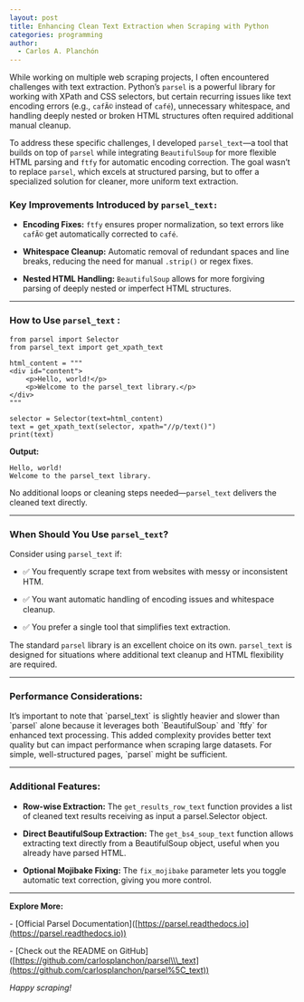 ```yaml
---
layout: post
title: Enhancing Clean Text Extraction when Scraping with Python
categories: programming
author:
  - Carlos A. Planchón
---
```

While working on multiple web scraping projects, I often encountered challenges with text extraction. Python’s `parsel` is a powerful library for working with XPath and CSS selectors, but certain recurring issues like text encoding errors (e.g., `cafÃ©` instead of `café`), unnecessary whitespace, and handling deeply nested or broken HTML structures often required additional manual cleanup.

To address these specific challenges, I developed `parsel_text`—a tool that builds on top of `parsel` while integrating `BeautifulSoup` for more flexible HTML parsing and `ftfy` for automatic encoding correction. The goal wasn’t to replace `parsel`, which excels at structured parsing, but to offer a specialized solution for cleaner, more uniform text extraction.

### Key Improvements Introduced by `parsel_text:`

*   **Encoding Fixes:** `ftfy` ensures proper normalization, so text errors like `cafÃ©` get automatically corrected to `café`.
    
*   **Whitespace Cleanup:** Automatic removal of redundant spaces and line breaks, reducing the need for manual `.strip()` or regex fixes.
    
*   **Nested HTML Handling:** `BeautifulSoup` allows for more forgiving parsing of deeply nested or imperfect HTML structures.
    

* * *

### How to Use `parsel_text` :

```
from parsel import Selector
from parsel_text import get_xpath_text

html_content = """
<div id="content">
    <p>Hello, world!</p>
    <p>Welcome to the parsel_text library.</p>
</div>
"""

selector = Selector(text=html_content)
text = get_xpath_text(selector, xpath="//p/text()")
print(text)
```

**Output:**

```
Hello, world!
Welcome to the parsel_text library.
```

No additional loops or cleaning steps needed—`parsel_text` delivers the cleaned text directly.

* * *

### When Should You Use `parsel_text`?

Consider using `parsel_text` if:

*   ✅ You frequently scrape text from websites with messy or inconsistent HTM.
    
*   ✅ You want automatic handling of encoding issues and whitespace cleanup.
    
*   ✅ You prefer a single tool that simplifies text extraction.
    

The standard `parsel` library is an excellent choice on its own. `parsel_text` is designed for situations where additional text cleanup and HTML flexibility are required.

* * *

### Performance Considerations:

It’s important to note that \`parsel\_text\` is slightly heavier and slower than \`parsel\` alone because it leverages both \`BeautifulSoup\` and \`ftfy\` for enhanced text processing. This added complexity provides better text quality but can impact performance when scraping large datasets. For simple, well-structured pages, \`parsel\` might be sufficient.

* * *

### Additional Features:

*   **Row-wise Extraction:** The `get_results_row_text` function provides a list of cleaned text results receiving as input a parsel.Selector object.
    
*   **Direct BeautifulSoup Extraction:** The `get_bs4_soup_text` function allows extracting text directly from a BeautifulSoup object, useful when you already have parsed HTML.
    
*   **Optional Mojibake Fixing:** The `fix_mojibake` parameter lets you toggle automatic text correction, giving you more control.
    

* * *

**Explore More:**

\- \[Official Parsel Documentation\]([https://parsel.readthedocs.io](https://parsel.readthedocs.io))

\- \[Check out the README on GitHub\]([https://github.com/carlosplanchon/parsel\\\_text](https://github.com/carlosplanchon/parsel%5C_text))

_Happy scraping!_